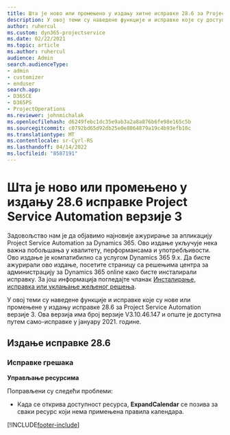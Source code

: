 ```yaml
---
title: Шта је ново или промењено у издању хитне исправке 28.6 за Project Service Automation верзије 3
description: У овој теми су наведене функције и исправке које су доступне у издању хитне исправке 28.6 за Project Service Automation верзије 3.
author: ruhercul
ms.custom: dyn365-projectservice
ms.date: 02/22/2021
ms.topic: article
ms.author: ruhercul
audience: Admin
search.audienceType:
- admin
- customizer
- enduser
search.app:
- D365CE
- D365PS
- ProjectOperations
ms.reviewer: johnmichalak
ms.openlocfilehash: d6249febc1dc35e9ab3a2a8a876b6fe98e165c5b
ms.sourcegitcommit: c0792bd65d92db25e0e8864879a19c4b93efb10c
ms.translationtype: MT
ms.contentlocale: sr-Cyrl-RS
ms.lasthandoff: 04/14/2022
ms.locfileid: "8587191"
---
```

# <a name="whats-new-or-changed-in-project-service-automation-update-release-286-v3"></a>Шта је ново или промењено у издању 28.6 исправке Project Service Automation верзије 3

Задовољство нам је да објавимо најновије ажурирање за апликацију Project Service Automation за Dynamics 365. Ово издање укључује нека важна побољшања у квалитету, перформансама и употребљивости. Ово издање је компатибилно са услугом Dynamics 365 9.x. Да бисте ажурирали ово издање, посетите страницу са решењима центра за администрацију за Dynamics 365 online како бисте инсталирали исправку. За још информација погледајте чланак [Инсталирање, исправка или уклањање жељеног решења](/power-platform/admin/install-remove-preferred-solution).

У овој теми су наведене функције и исправке које су нове или промењене у издању исправке 28.6 за Project Service Automation верзије 3. Ова верзија има број верзије V3.10.46.147 и опште је доступна путем само-исправке у јануару 2021. године.

## <a name="update-release-286"></a>Издање исправке 28.6

### <a name="bug-fixes"></a>Исправке грешака


**Управљање ресурсима**

Поправљени су следећи проблеми:

- Када се открива доступност ресурса, **ExpandCalendar** се позива за сваки ресурс који нема примењена правила календара.


[!INCLUDE[footer-include](../includes/footer-banner.md)]
